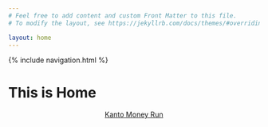 ```yaml
---
# Feel free to add content and custom Front Matter to this file.
# To modify the layout, see https://jekyllrb.com/docs/themes/#overriding-theme-defaults

layout: home
---
```

{% include navigation.html %}

<h1>This is Home</h1>
<div id="header">
    <header>
        <a href="https://n04x.github.io/money-making">Kanto Money Run</a>
    </header>
</div>